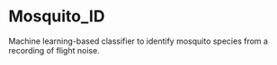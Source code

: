 # Mosquito_ID
Machine learning-based classifier to identify mosquito species from a recording of flight noise.
